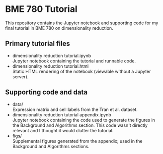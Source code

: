 # BME 780 Tutorial

This repository contains the Jupyter notebook and supporting code for my final
tutorial in BME 780 on dimensionality reduction.

## Primary tutorial files
* dimensionality reduction tutorial.ipynb  
    Jupyter notebook containing the tutorial and runnable code.
* dimensionality reduction tutorial.html  
    Static HTML rendering of the notebook (viewable without a Jupyter server).
## Supporting code and data
* data/  
    Expression matrix and cell labels from the Tran et al. dataset.
* dimensionality reduction tutorial appendix.ipynb  
    Jupyter notebook containing the code used to generate the figures in the
    Background and Algorithms section. This code wasn't directly relevant and
    I thought it would clutter the tutorial.
* figs/  
    Supplemental figures generated from the appendix; used in the Background
    and Algorithms sections.

